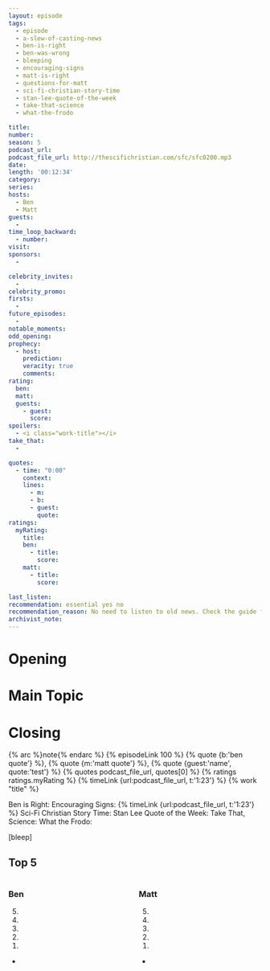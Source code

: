 ```yaml
---
layout: episode
tags:
  - episode
  - a-slew-of-casting-news
  - ben-is-right
  - ben-was-wrong
  - bleeping
  - encouraging-signs
  - matt-is-right
  - questions-for-matt
  - sci-fi-christian-story-time
  - stan-lee-quote-of-the-week
  - take-that-science
  - what-the-frodo

title: 
number: 
season: 5
podcast_url: 
podcast_file_url: http://thescifichristian.com/sfc/sfc0200.mp3
date: 
length: '00:12:34'
category: 
series: 
hosts:
  - Ben
  - Matt
guests:
  - 
time_loop_backward: 
  - number: 
visit: 
sponsors:
  - 

celebrity_invites: 
  - 
celebrity_promo: 
firsts:
  - 
future_episodes:
  - 
notable_moments:
odd_opening: 
prophecy:
  - host:
    prediction: 
    veracity: true
    comments: 
rating:
  ben: 
  matt: 
  guests:
    - guest: 
      score: 
spoilers: 
  - <i class="work-title"></i>
take_that:
  - 

quotes:
  - time: "0:00"
    context: 
    lines:
      - m: 
      - b: 
      - guest: 
        quote: 
ratings:
  myRating:
    title: 
    ben:
      - title: 
        score: 
    matt: 
      - title: 
        score: 

last_listen: 
recommendation: essential yes no
recommendation_reason: No need to listen to old news. Check the guide for what's interesting in hindsight.|Any notable feedback is included in the guide.
archivist_note: 
---
```

# Opening


# Main Topic


# Closing



{% arc %}note{% endarc %}
{% episodeLink 100 %}
{% quote {b:'ben quote'} %}, {% quote {m:'matt quote'} %}, {% quote {guest:'name', quote:'test'} %}
{% quotes podcast_file_url, quotes[0] %}
{% ratings ratings.myRating %}
{% timeLink {url:podcast_file_url, t:'1:23'} %}
{% work "title" %}


Ben is Right: 
Encouraging Signs: 
{% timeLink {url:podcast_file_url, t:'1:23'} %}  Sci-Fi Christian Story Time: 
Stan Lee Quote of the Week: 
Take That, Science: 
What the Frodo: 



[bleep]

<div class="top-five">
  <h2 class="has-text-centered">Top 5 </h2>
  <div class="columns">
    <div class="column ben">
      <h3>Ben</h3>
      <ol reversed>
        <li>
        <li>
        <li>
        <li>
        <li>
      </ol>
      <ul class="runner-ups">
        <li>
      </ul>
    </div>
    <div class="column matt">
      <h3>Matt</h3>
      <ol reversed>
        <li>
        <li>
        <li>
        <li>
        <li>
      </ol>
      <ul class="runner-ups">
        <li>
      </ul>
    </div>
  </div>
</div>